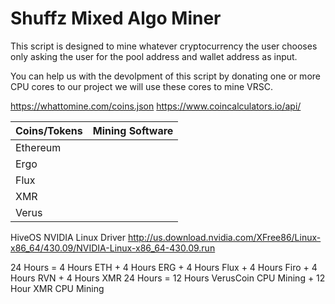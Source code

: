 # Shuffz Mixed Algo Miner

This script is designed to mine whatever cryptocurrency the user chooses only asking the user for the pool address and wallet address as input.

You can help us with the devolpment of this script by donating one or more CPU cores to our project we will use these cores to mine VRSC.

https://whattomine.com/coins.json
https://www.coincalculators.io/api/

| Coins/Tokens| Mining Software|
| ----------- | ----------- |
| Ethereum    |             |
| Ergo        |             |
| Flux        |             |
| XMR         |             |
| Verus       |             |

HiveOS NVIDIA Linux Driver
http://us.download.nvidia.com/XFree86/Linux-x86_64/430.09/NVIDIA-Linux-x86_64-430.09.run

24 Hours = 4 Hours ETH + 4 Hours ERG + 4 Hours Flux + 4 Hours Firo + 4 Hours RVN + 4 Hours XMR
24 Hours = 12 Hours VerusCoin CPU Mining + 12 Hour XMR CPU Mining
